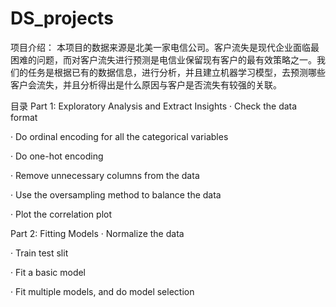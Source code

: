# DS_projects
项目介绍：
本项目的数据来源是北美一家电信公司。客户流失是现代企业面临最困难的问题，而对客户流失进行预测是电信业保留现有客户的最有效策略之一。我们的任务是根据已有的数据信息，进行分析，并且建立机器学习模型，去预测哪些客户会流失，并且分析得出是什么原因与客户是否流失有较强的关联。

目录
Part 1: Exploratory Analysis and Extract Insights
· Check the data format

· Do ordinal encoding for all the categorical variables

· Do one-hot encoding

· Remove unnecessary columns from the data

· Use the oversampling method to balance the data

· Plot the correlation plot

Part 2: Fitting Models
· Normalize the data

· Train test slit

· Fit a basic model

· Fit multiple models, and do model selection


